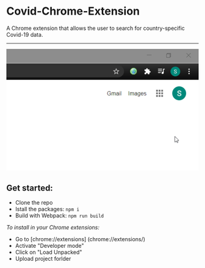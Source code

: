 # Covid-Chrome-Extension
A Chrome extension that allows the user to search for country-specific Covid-19 data.
- - - -

![](https://github.com/StelKizi/Covid-Chrome-Extension/blob/master/assets/demonstration.gif)

## Get started:
* Clone the repo
* Istall the packages: `npm i`
* Build with Webpack: `npm run build`

*To install in your Chrome extensions:*
* Go to [chrome://extensions] (chrome://extensions/)
* Activate "Developer mode"
* Click on "Load Unpacked"
* Upload project forlder
